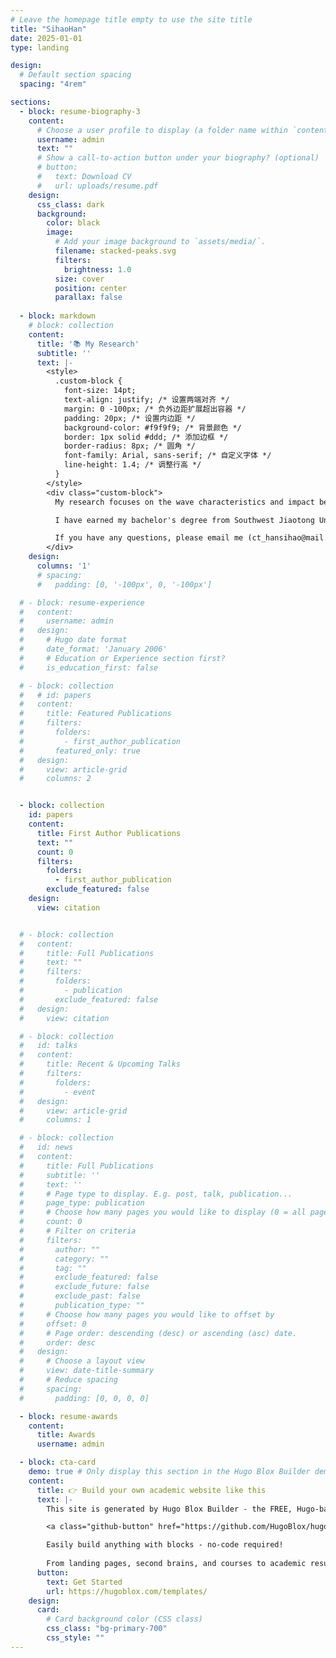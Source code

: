 ```yaml
---
# Leave the homepage title empty to use the site title
title: "SihaoHan"
date: 2025-01-01
type: landing

design:
  # Default section spacing
  spacing: "4rem"

sections:
  - block: resume-biography-3
    content:
      # Choose a user profile to display (a folder name within `content/authors/`)
      username: admin
      text: ""
      # Show a call-to-action button under your biography? (optional)
      # button:
      #   text: Download CV
      #   url: uploads/resume.pdf
    design:
      css_class: dark
      background:
        color: black
        image:
          # Add your image background to `assets/media/`.
          filename: stacked-peaks.svg
          filters:
            brightness: 1.0
          size: cover
          position: center
          parallax: false
          
  - block: markdown
    # block: collection
    content:
      title: '📚 My Research'
      subtitle: ''
      text: |-
        <style>
          .custom-block {
            font-size: 14pt;
            text-align: justify; /* 设置两端对齐 */
            margin: 0 -100px; /* 负外边距扩展超出容器 */
            padding: 20px; /* 设置内边距 */
            background-color: #f9f9f9; /* 背景颜色 */
            border: 1px solid #ddd; /* 添加边框 */
            border-radius: 8px; /* 圆角 */
            font-family: Arial, sans-serif; /* 自定义字体 */
            line-height: 1.4; /* 调整行高 */
          }
        </style>
        <div class="custom-block">
          My research focuses on the wave characteristics and impact behavior of elastic and mechanical metamaterials, with a particular interest in multifunctional metamaterials. I am using advanced numerical simulation and machine learning to enable multi-performance prediction, optimization, and on-demand customization of advanced materials and structures, in an attempt to push the frontier of combining artificial intelligence and solid mechanics. The architected structures I have studied include honeycombs, kiri/origamis, pixelated topologies, and acoustic black holes. To date, I have published eight journal papers as the (co-)first author, with an additional two currently under review.

          I have earned my bachelor's degree from Southwest Jiaotong University in 2021. I am a student in a successive postgraduate and doctoral program, and expect to receive my PhD in the summer of 2027.  My PhD thesis is **_Mechanics- and machine learning-driven customization of multifunctional metamaterials_**. Supervised by [Prof Qiang Han](https://www2.scut.edu.cn/jtxy/2023/0430/c35044a500284/page.htm) and [A/Prof Chunlei Li](https://www2.scut.edu.cn/jtxy/2023/0430/c35045a500283/page.htm). 

          If you have any questions, please email me (ct_hansihao@mail.scut.edu.cn). Please reach out to collaborate 😃 !!!
        </div>
    design:
      columns: '1'
      # spacing:
      #   padding: [0, '-100px', 0, '-100px']      

  # - block: resume-experience
  #   content:
  #     username: admin
  #   design:
  #     # Hugo date format
  #     date_format: 'January 2006'
  #     # Education or Experience section first?
  #     is_education_first: false

  # - block: collection
  #   # id: papers
  #   content:
  #     title: Featured Publications
  #     filters:
  #       folders:
  #         - first_author_publication
  #       featured_only: true
  #   design:
  #     view: article-grid
  #     columns: 2


  - block: collection
    id: papers  
    content:
      title: First Author Publications
      text: ""
      count: 0
      filters:
        folders:
          - first_author_publication
        exclude_featured: false
    design:
      view: citation


  # - block: collection
  #   content:
  #     title: Full Publications
  #     text: ""
  #     filters:
  #       folders:
  #         - publication
  #       exclude_featured: false
  #   design:
  #     view: citation

  # - block: collection
  #   id: talks
  #   content:
  #     title: Recent & Upcoming Talks
  #     filters:
  #       folders:
  #         - event
  #   design:
  #     view: article-grid
  #     columns: 1

  # - block: collection
  #   id: news
  #   content:
  #     title: Full Publications
  #     subtitle: ''
  #     text: ''
  #     # Page type to display. E.g. post, talk, publication...
  #     page_type: publication
  #     # Choose how many pages you would like to display (0 = all pages)
  #     count: 0
  #     # Filter on criteria
  #     filters:
  #       author: ""
  #       category: ""
  #       tag: ""
  #       exclude_featured: false
  #       exclude_future: false
  #       exclude_past: false
  #       publication_type: ""
  #     # Choose how many pages you would like to offset by
  #     offset: 0
  #     # Page order: descending (desc) or ascending (asc) date.
  #     order: desc
  #   design:
  #     # Choose a layout view
  #     view: date-title-summary
  #     # Reduce spacing
  #     spacing:
  #       padding: [0, 0, 0, 0]

  - block: resume-awards
    content:
      title: Awards
      username: admin

  - block: cta-card
    demo: true # Only display this section in the Hugo Blox Builder demo site
    content:
      title: 👉 Build your own academic website like this
      text: |-
        This site is generated by Hugo Blox Builder - the FREE, Hugo-based open source website builder trusted by 250,000+ academics like you.

        <a class="github-button" href="https://github.com/HugoBlox/hugo-blox-builder" data-color-scheme="no-preference: light; light: light; dark: dark;" data-icon="octicon-star" data-size="large" data-show-count="true" aria-label="Star HugoBlox/hugo-blox-builder on GitHub">Star</a>

        Easily build anything with blocks - no-code required!
        
        From landing pages, second brains, and courses to academic resumés, conferences, and tech blogs.
      button:
        text: Get Started
        url: https://hugoblox.com/templates/
    design:
      card:
        # Card background color (CSS class)
        css_class: "bg-primary-700"
        css_style: ""
---
```

